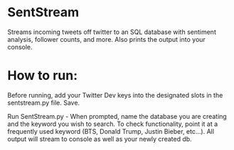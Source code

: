# SentStream
Streams incoming tweets off twitter to an SQL database with sentiment analysis, follower counts, and more. Also prints the output into your console. 

# How to run:
Before running, add your Twitter Dev keys into the designated slots in the sentstream.py file. Save.

Run SentStream.py - When prompted, name the database you are creating and the keyword you wish to search. To check functionality, point it at a frequently used keyword (BTS, Donald Trump, Justin Bieber, etc...). All output will stream to console as well as your newly created db. 
